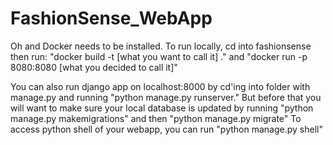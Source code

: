 # FashionSense_WebApp
Oh and Docker needs to be installed.
To run locally, cd into fashionsense then run:
"docker build -t [what you want to call it] ."
and
"docker run -p 8080:8080 [what you decided to call it]"


You can also run django app on localhost:8000 by cd'ing into folder with manage.py and running "python manage.py runserver."
But before that you will want to make sure your local database is updated by running "python manage.py makemigrations" and then "python manage.py migrate" To access python shell of your webapp, you can run "python manage.py shell"

